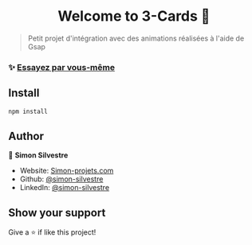 <h1 align="center">Welcome to 3-Cards 👋</h1>

> Petit projet d'intégration avec des animations réalisées à l'aide de Gsap

### ✨ [Essayez par vous-même](http://3cards.simon-projets.com)

## Install

```sh
npm install
```

## Author

👤 **Simon Silvestre**

* Website: [Simon-projets.com](https://simon-projets.com)
* Github: [@simon-silvestre](https://github.com/simon-silvestre)
* LinkedIn: [@simon-silvestre](https://linkedin.com/in/simon-silvestre)

## Show your support

Give a ⭐️ if like this project!

